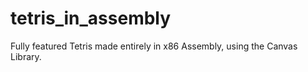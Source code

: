 # tetris_in_assembly
Fully featured Tetris made entirely in x86 Assembly, using the Canvas Library.
